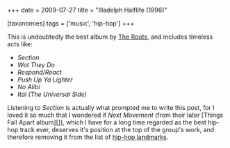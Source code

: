 +++
date = 2009-07-27
title = "Illadelph Halflife (1996)"

[taxonomies]
tags = ['music', 'hip-hop']
+++

This is undoubtedly the best album by [The Roots], and includes timeless
acts like:

-   *Section*
-   *Wot They Do*
-   *Respond/React*
-   *Push Up Ya Lighter*
-   *No Alibi*
-   *Ital (The Universal Side)*

Listening to *Section* is actually what prompted me to write this post,
for I loved it so much that I wondered if *Next Movement* (from their
later \[Things Fall Apart album\]\[\]), which I have for a long time
regarded as the best hip-hop track ever, deserves it\'s position at the
top of the group\'s work, and therefore removing it from the list of
[hip-hop landmarks].

  [The Roots]: http://en.wikipedia.org/wiki/The_Roots
  [hip-hop landmarks]: http://tshepang.net/top-tracks-hip-hop
